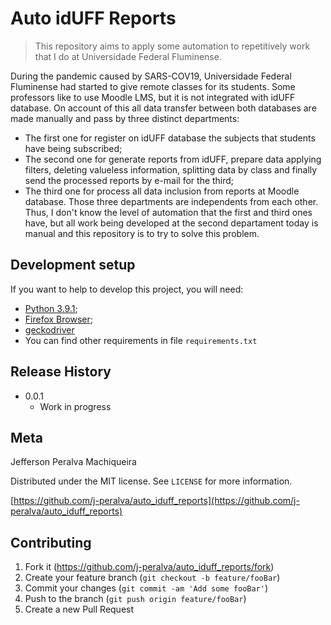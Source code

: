 # Auto idUFF Reports
> This repository aims to apply some automation to repetitively work that I do at Universidade Federal Fluminense.

During the pandemic caused by SARS-COV19, Universidade Federal Fluminense had started to give remote classes for its students. Some professors like to use Moodle LMS, but it is not integrated with idUFF database. On account of this all data transfer between both databases are made manually and pass by three distinct departments:
* The first one for register on idUFF database the subjects that students have being subscribed;
* The second one for generate reports from idUFF, prepare data applying filters, deleting valueless information,  splitting data by class and finally send the processed reports by e-mail for the third;
* The third one for process all data inclusion from reports at Moodle database.
Those three departments are independents from each other. Thus, I don't know the level of automation that the first and third ones have, but all work being developed at the second departament today is manual and this repository is to try to solve this problem.

## Development setup

If you want to help to develop this project, you will need:
* [Python 3.9.1][python-url];
* [Firefox Browser][firefox-url];
* [geckodriver][geckodriver-url]
* You can find other requirements in file `requirements.txt`


## Release History

* 0.0.1
    * Work in progress

## Meta

Jefferson Peralva Machiqueira

Distributed under the MIT license. See ``LICENSE`` for more information.

[https://github.com/j-peralva/auto_iduff_reports](https://github.com/j-peralva/auto_iduff_reports)

## Contributing

1. Fork it (<https://github.com/j-peralva/auto_iduff_reports/fork>)
2. Create your feature branch (`git checkout -b feature/fooBar`)
3. Commit your changes (`git commit -am 'Add some fooBar'`)
4. Push to the branch (`git push origin feature/fooBar`)
5. Create a new Pull Request

<!-- Markdown link & img dfn's -->
[geckodriver-url]:https://github.com/mozilla/geckodriver/releases/tag/v0.29.0
[python-url]:https://www.python.org/
[firefox-url]:https://www.mozilla.org/pt-BR/firefox/new/